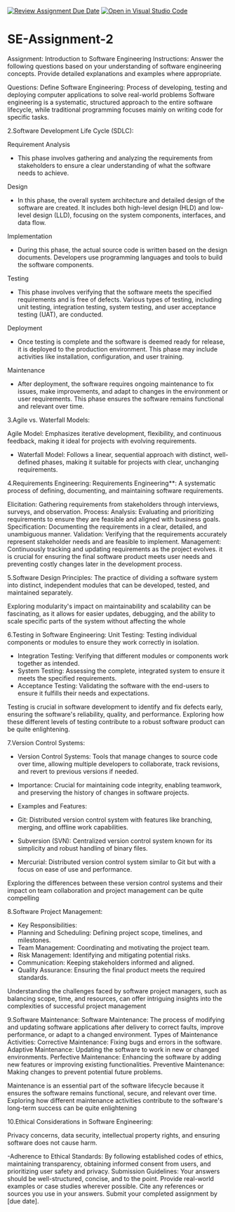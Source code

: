 [![Review Assignment Due Date](https://classroom.github.com/assets/deadline-readme-button-24ddc0f5d75046c5622901739e7c5dd533143b0c8e959d652212380cedb1ea36.svg)](https://classroom.github.com/a/-ucQIGTc)
[![Open in Visual Studio Code](https://classroom.github.com/assets/open-in-vscode-718a45dd9cf7e7f842a935f5ebbe5719a5e09af4491e668f4dbf3b35d5cca122.svg)](https://classroom.github.com/online_ide?assignment_repo_id=15262630&assignment_repo_type=AssignmentRepo)
# SE-Assignment-2
Assignment: Introduction to Software Engineering
Instructions:
Answer the following questions based on your understanding of software engineering concepts. Provide detailed explanations and examples where appropriate.

Questions:
Define Software Engineering:
 Process of developing, testing and deploying computer applications to solve real-world problems
 Software engineering is a systematic, structured approach to the entire software lifecycle, while traditional programming focuses mainly on writing code for specific tasks.


 2.Software Development Life Cycle (SDLC):

 Requirement Analysis
- This phase involves gathering and analyzing the requirements from stakeholders to ensure a clear understanding of what the software needs to achieve.

Design
- In this phase, the overall system architecture and detailed design of the software are created. It includes both high-level design (HLD) and low-level design (LLD), focusing on the system components, interfaces, and data flow.

Implementation 
- During this phase, the actual source code is written based on the design documents. Developers use programming languages and tools to build the software components.

Testing
- This phase involves verifying that the software meets the specified requirements and is free of defects. Various types of testing, including unit testing, integration testing, system testing, and user acceptance testing (UAT), are conducted.

Deployment
- Once testing is complete and the software is deemed ready for release, it is deployed to the production environment. This phase may include activities like installation, configuration, and user training.

Maintenance
- After deployment, the software requires ongoing maintenance to fix issues, make improvements, and adapt to changes in the environment or user requirements. 
This phase ensures the software remains functional and relevant over time.

3.Agile vs. Waterfall Models:

Agile Model: Emphasizes iterative development, flexibility, and continuous feedback, making it ideal for projects with evolving requirements.
- Waterfall Model: Follows a linear, sequential approach with distinct, well-defined phases, making it suitable for projects with clear, unchanging requirements.


4.Requirements Engineering:
Requirements Engineering**: A systematic process of defining, documenting, and maintaining software requirements.

Elicitation: Gathering requirements from stakeholders through interviews, surveys, and observation.
Process:
Analysis: Evaluating and prioritizing requirements to ensure they are feasible and aligned with business goals.
Specification: Documenting the requirements in a clear, detailed, and unambiguous manner.
Validation: Verifying that the requirements accurately represent stakeholder needs and are feasible to implement.
Management: Continuously tracking and updating requirements as the project evolves.
it is crucial for ensuring the final software product meets user needs and preventing costly changes later in the development process.

5.Software Design Principles:
The practice of dividing a software system into distinct, independent modules that can be developed, tested, and maintained separately.

Exploring modularity's impact on maintainability and scalability can be fascinating, as it allows for easier updates, debugging, and the ability to scale specific parts of the system without affecting the whole

6.Testing in Software Engineering:
Unit Testing: Testing individual components or modules to ensure they work correctly in isolation.
- Integration Testing: Verifying that different modules or components work together as intended.
- System Testing: Assessing the complete, integrated system to ensure it meets the specified requirements.
- Acceptance Testing: Validating the software with the end-users to ensure it fulfills their needs and expectations.

Testing is crucial in software development to identify and fix defects early, ensuring the software's reliability, quality, and performance. Exploring how these different levels of testing contribute to a robust software product can be quite enlightening.

7.Version Control Systems:
- Version Control Systems: Tools that manage changes to source code over time, allowing multiple developers to collaborate, track revisions, and revert to previous versions if needed.
- Importance: Crucial for maintaining code integrity, enabling teamwork, and preserving the history of changes in software projects.
- Examples and Features:

- Git: Distributed version control system with features like branching, merging, and offline work capabilities.
- Subversion (SVN): Centralized version control system known for its simplicity and robust handling of binary files.
- Mercurial: Distributed version control system similar to Git but with a focus on ease of use and performance.

Exploring the differences between these version control systems and their impact on team collaboration and project management can be quite compelling

8.Software Project Management:
- Key Responsibilities:
- Planning and Scheduling: Defining project scope, timelines, and milestones.
- Team Management: Coordinating and motivating the project team.
- Risk Management: Identifying and mitigating potential risks.
- Communication: Keeping stakeholders informed and aligned.
- Quality Assurance: Ensuring the final product meets the required standards.

Understanding the challenges faced by software project managers, such as balancing scope, time, and resources, can offer intriguing insights into the complexities of successful project management

9.Software Maintenance:
Software Maintenance: The process of modifying and updating software applications after delivery to correct faults, improve performance, or adapt to a changed environment.
Types of Maintenance Activities:
Corrective Maintenance: Fixing bugs and errors in the software.
Adaptive Maintenance: Updating the software to work in new or changed environments.
Perfective Maintenance: Enhancing the software by adding new features or improving existing functionalities.
Preventive Maintenance: Making changes to prevent potential future problems.

Maintenance is an essential part of the software lifecycle because it ensures the software remains functional, secure, and relevant over time. Exploring how different maintenance activities contribute to the software's long-term success can be quite enlightening

10.Ethical Considerations in Software Engineering:

Privacy concerns, data security, intellectual property rights, and ensuring software does not cause harm.

-Adherence to Ethical Standards: By following established codes of ethics, maintaining transparency, obtaining informed consent from users, and prioritizing user safety and privacy.
Submission Guidelines:
Your answers should be well-structured, concise, and to the point.
Provide real-world examples or case studies wherever possible.
Cite any references or sources you use in your answers.
Submit your completed assignment by [due date].
